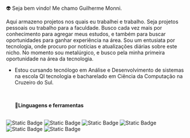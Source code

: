 👽 Seja bem vindo! Me chamo Guilherme Monni. <br>

 Aqui armazeno projetos nos quais eu trabalhei e trabalho. Seja projetos pessoais ou trabalho para a faculdade. Busco cada vez mais por conhecimento para agregar meus estudos, e também para buscar oportunidades para ganhar experiência na área. Sou um entusiata por tecnologia, onde procuro por notícias e atualizações diárias sobre este nicho. No momento sou metalúrgico, e busco pela minha primeira oportunidade na área da tecnologia.

- Estou cursando tecnólogo em Análise e Desenvolvimento de sistemas na escola QI tecnologia e bacharelado em Ciência da Computação na Cruzeiro do Sul.

  ##
  <div style="display: inline_block"><br>
   <strong>💫Linguagens e ferramentas</strong>
  <br><br>

 <!-- HTML -->
<img alt="Static Badge" src="https://img.shields.io/badge/HTML-black?style=flat&logo=HTML5&logoColor=red" style="min-width:50px;">

<!-- CSS -->
<img alt="Static Badge" src="https://img.shields.io/badge/CSS-black?style=flat&logo=CSS&logoColor=blue" style="min-width:50px;">

<!-- JavaScript -->
<img alt="Static Badge" src="https://img.shields.io/badge/JavaScript-black?style=flat&logo=JavaScript&logoColor=yellow" style="min-width:50px;">

<!-- PHP -->
<img alt="Static Badge" src="https://img.shields.io/badge/PHP-black?style=flat&logo=PHP&logoColor=%23777BB4" style="min-width:50px;">

<!-- MySQL -->
<img alt="Static Badge" src="https://img.shields.io/badge/MySQL-black?style=flat&logo=MySQL&logoColor=%234479A1" style="min-width:50px;">

<!-- Git -->
<img alt="Static Badge" src="https://img.shields.io/badge/Git-black?style=flat&logo=Git&logoColor=%23F05032" style="min-width:50px;">


<!---
GuilhermeMonni/GuilhermeMonni is a ✨ special ✨ repository because its `README.md` (this file) appears on your GitHub profile.
You can click the Preview link to take a look at your changes.
--->
